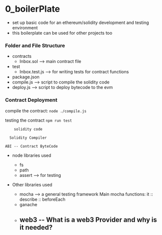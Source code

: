 # 0_boilerPlate

- set up basic code for an ethereum/solidity development and testing environment
- this boilerplate can be used for other projects too 

### Folder and File Structure
- contracts
  - Inbox.sol --> main contract file
- test
  - Inbox.test.js --> for writing tests for contract functions
- package.json
- compile.js --> script to compile the solidity code
- deploy.js --> script to deploy bytecode to the evm

### Contract Deployment
compile the contract: 
`node ./compile.js`

testing the contract 
`npm run test`

        solidity code   
      
      Solidity Compiler 

    ABI -- Contract ByteCode 

- node libraries used
  - fs
  - path
  - assert --> for testing

- Other libraries used
  - mocha --> a general testing framework
     Main mocha functions: it :: describe :: beforeEach
  - ganache
  - web3
      -- What is a web3 Provider and why is it needed?
      --  
